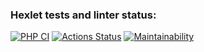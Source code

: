 ### Hexlet tests and linter status:
[![PHP CI](https://github.com/infl4me/php-project-lvl1/actions/workflows/workflow.yml/badge.svg)](https://github.com/infl4me/php-project-lvl1/actions/workflows/workflow.yml)
[![Actions Status](https://github.com/infl4me/php-project-lvl1/workflows/hexlet-check/badge.svg)](https://github.com/infl4me/php-project-lvl1/actions)
[![Maintainability](https://api.codeclimate.com/v1/badges/d51736e74f9ab29d4be4/maintainability)](https://codeclimate.com/github/infl4me/php-project-lvl1/maintainability)